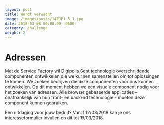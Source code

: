 ```yaml
---
layout: post                        
title: Wordt verwacht
image: /images/posts/14ZJP1_5_1.jpg
date: 2018-03-08 00:00:00 -0500
category: challenge
weight: 2
---
```


# Adressen

Met de Service Factory wil Digipolis Gent technologie overschrijdende componenten ontwikkelen die we kunnen samenstellen om tot oplossingen te komen. We zoeken bedrijven die deze componenten voor ons kunnen ontwikkelen. Op dit moment hebben we een visuele component nodig voor het zoeken van adressen.
Alle browser gebaseerde applicaties – onafhankelijk van hun front- en backend technologie - moeten deze component kunnen gebruiken.

Een uitdaging voor jouw bedrijf? Vanaf 12/03/2018 kan je ons interesseformulier invullen en dit tot 19/03/2018.








 

